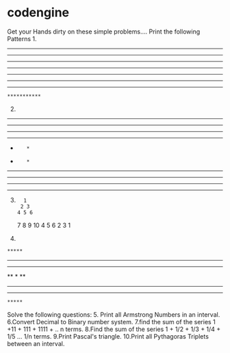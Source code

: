 # codengine
Get your Hands dirty on these simple problems....
Print the following Patterns
1.  
  *****     *****
 *******   *******
********* *********
*******************
 *****************
  ***************
   *************
    ***********
    
 2. 

**********
****  ****
***    ***
**      **
*        *
*        *
**      **
***    ***
****  ****
**********

3.       1
        2 3
       4 5 6
      7 8 9 10
       4 5 6
        2 3
         1
         
  4.
  
    *****
   ****
  ***
 **
*
 **
  ***
   ****
    *****
    
  Solve the following questions:
  5. Print all Armstrong Numbers in an interval.
  6.Convert Decimal to Binary number system.
  7.find the sum of the series 1 +11 + 111 + 1111 + .. n terms.
  8.Find the sum of the series 1 + 1/2 + 1/3 + 1/4 + 1/5 ... 1/n terms.
  9.Print Pascal's triangle.
  10.Print all Pythagoras Triplets between an interval.

